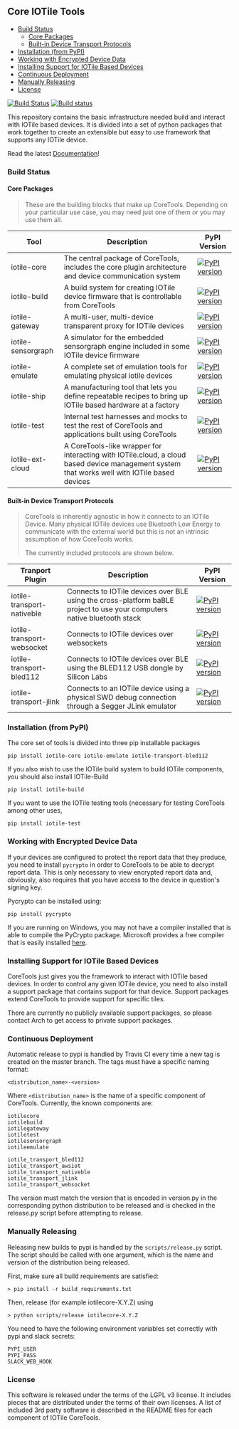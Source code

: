 ## Core IOTile Tools

<!-- MarkdownTOC autolink="true" bracket="round" -->

- [Build Status](#build-status)
	- [Core Packages](#core-packages)
	- [Built-in Device Transport Protocols](#built-in-device-transport-protocols)
- [Installation \(from PyPI\)](#installation-from-pypi)
- [Working with Encrypted Device Data](#working-with-encrypted-device-data)
- [Installing Support for IOTile Based Devices](#installing-support-for-iotile-based-devices)
- [Continuous Deployment](#continuous-deployment)
- [Manually Releasing](#manually-releasing)
- [License](#license)

<!-- /MarkdownTOC -->


[![Build Status](https://travis-ci.org/iotile/coretools.svg?branch=master)](https://travis-ci.org/iotile/coretools)
[![Build status](https://ci.appveyor.com/api/projects/status/yu3q8m8dm6aqoc6e/branch/master?svg=true)](https://ci.appveyor.com/project/timburke/coretools/branch/master)

This repository contains the basic infrastructure needed build and interact with 
IOTile based devices.  It is divided into a set of python packages that work 
together to create an extensible but easy to use framework that supports any 
IOTile device.

Read the latest [Documentation](http://coretools.readthedocs.io/en/latest/)!

### Build Status

#### Core Packages

> These are the building blocks that make up CoreTools.  Depending on your particular
> use case, you may need just one of them or you may use them all.  

| Tool         | Description |PyPI Version                                                                                                 |
|--------------|-------------|-------------------------------------------------------------------------------------------------------------|
|iotile-core   |The central package of CoreTools, includes the core plugin architecture and device communication system|[![PyPI version](https://badge.fury.io/py/iotile-core.svg)](https://badge.fury.io/py/iotile-core)             |
|iotile-build  |A build system for creating IOTile device firmware that is controllable from CoreTools|[![PyPI version](https://badge.fury.io/py/iotile-build.svg)](https://badge.fury.io/py/iotile-build)           |
|iotile-gateway|A multi-user, multi-device transparent proxy for IOTile devices|[![PyPI version](https://badge.fury.io/py/iotile-gateway.svg)](https://badge.fury.io/py/iotile-gateway)       |
|iotile-sensorgraph|A simulator for the embedded sensorgraph engine included in some IOTile device firmware|[![PyPI version](https://badge.fury.io/py/iotile-sensorgraph.svg)](https://badge.fury.io/py/iotile-sensorgraph)|
|iotile-emulate|A complete set of emulation tools for emulating physical iotile devices|[![PyPI version](https://badge.fury.io/py/iotile-emulate.svg)](https://badge.fury.io/py/iotile-emulate)|
|iotile-ship|A manufacturing tool that lets you define repeatable recipes to bring up IOTile based hardware at a factory|[![PyPI version](https://badge.fury.io/py/iotile-ship.svg)](https://badge.fury.io/py/iotile-ship)                |
|iotile-test|Internal test harnesses and mocks to test the rest of CoreTools and applications built using CoreTools|[![PyPI version](https://badge.fury.io/py/iotile-test.svg)](https://badge.fury.io/py/iotile-test)             |
|iotile-ext-cloud|A CoreTools-like wrapper for interacting with IOTile.cloud, a cloud based device management system that works well with IOTile based devices|[![PyPI version](https://badge.fury.io/py/iotile-ext-cloud.svg)](https://badge.fury.io/py/iotile-ext-cloud)   |

#### Built-in Device Transport Protocols

> CoreTools is inherently agnostic in how it connects to an IOTile Device.  Many
> physical IOTile devices use Bluetooth Low Energy to communicate with the external
> world but this is not an intrinsic assumption of how CoreTools works.
>
> The currently included protocols are shown below.

| Tranport Plugin         | Description | PyPI Version                                                                                                 |
|-------------------------|-------------|--------------------------------------------------------------------------------------------------------------|
|iotile-transport-nativeble|Connects to IOTile devices over BLE using the cross-platform baBLE project to use your computers native bluetooth stack|[![PyPI version](https://badge.fury.io/py/iotile-transport-nativeble.svg)](https://badge.fury.io/py/iotile-transport-nativeble)|
|iotile-transport-websocket|Connects to IOTile devices over websockets|[![PyPI version](https://badge.fury.io/py/iotile-transport-websocket.svg)](https://badge.fury.io/py/iotile-transport-)|
|iotile-transport-bled112|Connects to IOTile devices over BLE using the BLED112 USB dongle by Silicon Labs|[![PyPI version](https://badge.fury.io/py/iotile-transport-bled112.svg)](https://badge.fury.io/py/iotile-transport-bled112)|
|iotile-transport-jlink|Connects to an IOTile device using a physical SWD debug connection through a Segger JLink emulator|[![PyPI version](https://badge.fury.io/py/iotile-transport-jlink.svg)](https://badge.fury.io/py/iotile-transport-jlink)|

### Installation (from PyPI)

The core set of tools is divided into three pip installable packages

```shell
pip install iotile-core iotile-emulate iotile-transport-bled112
```

If you also wish to use the IOTile build system to build IOTile components, you
should also install IOTile-Build

```shell
pip install iotile-build
```

If you want to use the IOTile testing tools (necessary for testing CoreTools among other uses,

```shell
pip install iotile-test
```

### Working with Encrypted Device Data

If your devices are configured to protect the report data that they produce, you
need to install `pycrypto` in order to CoreTools to be able to decrypt report 
data.  This is only necessary to view encrypted report data and, obviously, 
also requires that you have access to the device in question's signing key.

Pycrypto can be installed using:

```
pip install pycrypto
```

If you are running on Windows, you may not have a compiler installed that is
able to compile the PyCrypto package.  Microsoft provides a free compiler that
is easily installed [here](https://www.microsoft.com/en-us/download/details.aspx?id=44266).

### Installing Support for IOTile Based Devices

CoreTools just gives you the framework to interact with IOTile based devices. 
In order to control any given IOTile device, you need to also install a support
package that contains support for that device.  Support packages extend CoreTools
to provide support for specific tiles.  

There are currently no publicly available support packages, so please contact
Arch to get access to private support packages.

### Continuous Deployment
Automatic release to pypi is handled by Travis CI every time a new tag is created
on the master branch.  The tags must have a specific naming format:

```
<distribution_name>-<version>
```

Where `<distribution_name>` is the name of a specific component of CoreTools.  Currently,
the known components are:

```
iotilecore
iotilebuild
iotilegateway
iotiletest
iotilesensorgraph
iotileemulate

iotile_transport_bled112
iotile_transport_awsiot
iotile_transport_nativeble
iotile_transport_jlink
iotile_transport_websocket
```

The version must match the version that is encoded in version.py in the corresponding python
distribution to be released and is checked in the release.py script before attempting to release.

### Manually Releasing

Releasing new builds to pypi is handled by the `scripts/release.py` script.  The 
script should be called with one argument, which is the name and version of the
distribution being released.  

First, make sure all build requirements are satisfied:

```shell
> pip install -r build_requirements.txt
```

Then, release (for example iotilecore-X.Y.Z) using
```shell
> python scripts/release iotilecore-X.Y.Z
```

You need to have the following environment variables set correctly with pypi and slack
secrets:

```
PYPI_USER
PYPI_PASS
SLACK_WEB_HOOK
```

### License

This software is released under the terms of the LGPL v3 license.  It includes
pieces that are distributed under the terms of their own licenses.  A list of 
included 3rd party software is described in the README files for each component
of IOTile CoreTools.
